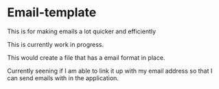 # Email-template
This is for making emails a lot quicker and efficiently

This is currently work in progress.

This would create a file that has a email format in place.

Currently seening if I am able to link it up with my email address so that I can send emails with in the application.

